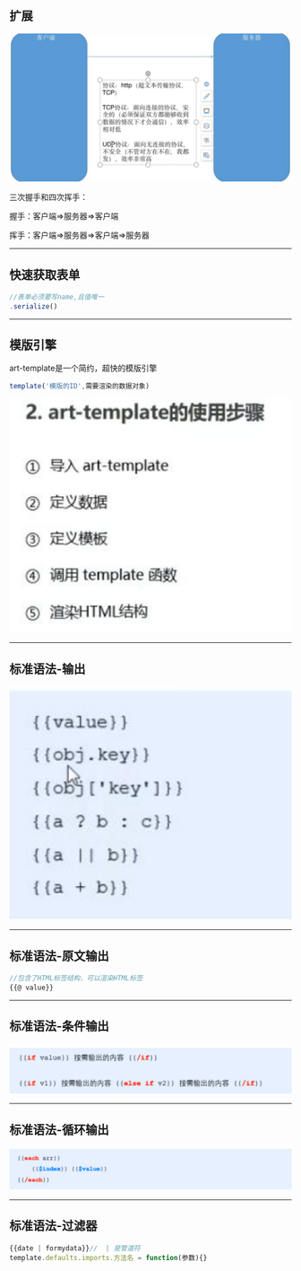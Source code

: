 ## 扩展

![网络](笔记截图/网络.png)

三次握手和四次挥手：

握手：客户端=>服务器=>客户端

挥手：客户端=>服务器=>客户端=>服务器

---

## 快速获取表单

```js
//表单必须要写name,且值唯一
.serialize()
```

---

## 模版引擎

art-template是一个简约，超快的模版引擎

```js
template('模版的ID',需要渲染的数据对象)
```

![art](笔记截图/art.png)

---

## 标准语法-输出

![template输出](笔记截图/template输出.png)

---

## 标准语法-原文输出

```js
//包含了HTML标签结构，可以渲染HTML标签
{{@ value}}
```

---

## 标准语法-条件输出

![条件输出](笔记截图/条件输出.png)

---

## 标准语法-循环输出

![循环输出](笔记截图/循环输出.png)

---

## 标准语法-过滤器

```js
{{date | formydata}}//  | 是管道符
template.defaults.imports.方法名 = function(参数){}
```

